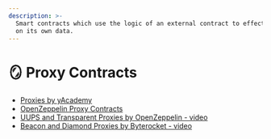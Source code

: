 ```yaml
---
description: >-
  Smart contracts which use the logic of an external contract to effect changes
  on its own data.
---
```


# 🪞 Proxy Contracts

* [Proxies by yAcademy](https://proxies.yacademy.dev/)
* [OpenZeppelin Proxy Contracts](https://docs.openzeppelin.com/contracts/4.x/api/proxy)
* [UUPS and Transparent Proxies by OpenZeppelin - video](https://www.youtube.com/watch?v=kWUDTZhxKZI)
* [Beacon and Diamond Proxies by Byterocket - video](https://www.youtube.com/watch?v=iXLoSVcVhUg)
